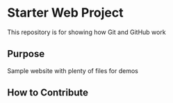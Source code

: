 # Starter Web Project

This repository is for showing how Git and GitHub work

## Purpose

Sample website with plenty of files for demos

## How to Contribute

